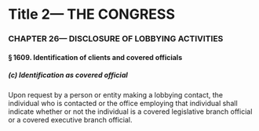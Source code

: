 
# Title 2— THE CONGRESS
### CHAPTER 26— DISCLOSURE OF LOBBYING ACTIVITIES
#### § 1609. Identification of clients and covered officials
##### (c) Identification as covered official

Upon request by a person or entity making a lobbying contact, the individual who is contacted or the office employing that individual shall indicate whether or not the individual is a covered legislative branch official or a covered executive branch official.
